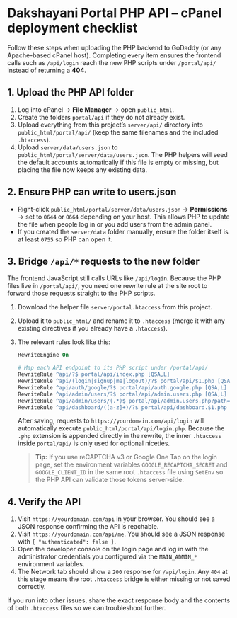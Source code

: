 # Dakshayani Portal PHP API – cPanel deployment checklist

Follow these steps when uploading the PHP backend to GoDaddy (or any Apache-based cPanel host). Completing every item ensures the frontend calls such as `/api/login` reach the new PHP scripts under `/portal/api/` instead of returning a **404**.

## 1. Upload the PHP API folder
1. Log into cPanel → **File Manager** → open `public_html`.
2. Create the folders `portal/api` if they do not already exist.
3. Upload everything from this project’s `server/api/` directory into `public_html/portal/api/` (keep the same filenames and the included `.htaccess`).
4. Upload `server/data/users.json` to `public_html/portal/server/data/users.json`. The PHP helpers will seed the default accounts automatically if this file is empty or missing, but placing the file now keeps any existing data.

## 2. Ensure PHP can write to users.json
- Right-click `public_html/portal/server/data/users.json` → **Permissions** → set to `0644` or `0664` depending on your host. This allows PHP to update the file when people log in or you add users from the admin panel.
- If you created the `server/data` folder manually, ensure the folder itself is at least `0755` so PHP can open it.

## 3. Bridge `/api/*` requests to the new folder
The frontend JavaScript still calls URLs like `/api/login`. Because the PHP files live in `/portal/api/`, you need one rewrite rule at the site root to forward those requests straight to the PHP scripts.

1. Download the helper file `server/portal.htaccess` from this project.
2. Upload it to `public_html/` and rename it to `.htaccess` (merge it with any existing directives if you already have a `.htaccess`).
3. The relevant rules look like this:

   ```apache
   RewriteEngine On

   # Map each API endpoint to its PHP script under /portal/api/
   RewriteRule ^api/?$ portal/api/index.php [QSA,L]
   RewriteRule ^api/(login|signup|me|logout)/?$ portal/api/$1.php [QSA,L]
   RewriteRule ^api/auth/google/?$ portal/api/auth.google.php [QSA,L]
   RewriteRule ^api/admin/users/?$ portal/api/admin.users.php [QSA,L]
   RewriteRule ^api/admin/users/(.*)$ portal/api/admin.users.php?path=$1 [QSA,L]
   RewriteRule ^api/dashboard/([a-z]+)/?$ portal/api/dashboard.$1.php [QSA,L]
   ```

   After saving, requests to `https://yourdomain.com/api/login` will automatically execute `public_html/portal/api/login.php`. Because the `.php` extension is appended directly in the rewrite, the inner `.htaccess` inside `portal/api/` is only used for optional niceties.

   > **Tip:** If you use reCAPTCHA v3 or Google One Tap on the login page, set the environment variables `GOOGLE_RECAPTCHA_SECRET` and `GOOGLE_CLIENT_ID` in the same root `.htaccess` file using `SetEnv` so the PHP API can validate those tokens server-side.

## 4. Verify the API
1. Visit `https://yourdomain.com/api` in your browser. You should see a JSON response confirming the API is reachable.
2. Visit `https://yourdomain.com/api/me`. You should see a JSON response with `{ "authenticated": false }`.
3. Open the developer console on the login page and log in with the administrator credentials you configured via the `MAIN_ADMIN_*` environment variables.
4. The Network tab should show a `200` response for `/api/login`. Any `404` at this stage means the root `.htaccess` bridge is either missing or not saved correctly.

If you run into other issues, share the exact response body and the contents of both `.htaccess` files so we can troubleshoot further.

